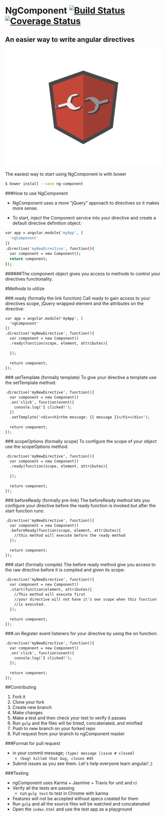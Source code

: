 # NgComponent [![Build Status](https://travis-ci.org/maseh87/ngComponent.svg?branch=master)](https://travis-ci.org/maseh87/ngComponent) [![Coverage Status](https://coveralls.io/repos/maseh87/ngComponent/badge.svg)](https://coveralls.io/r/maseh87/ngComponent)

## An easier way to write angular directives

![angular directives](/images/newPic.png)

The easiest way to start using NgComponent is with bower
```sh
$ bower install --save ng-component
```

###How to use NgComponent
+ NgComponent uses a more "jQuery" approach to directives so it makes more sense. 

+ To start, inject the Component service into your directive and create a default directive definition object:
```sh
var app = angular.module('myApp', [
  'ngComponent'
])
.directive('myNewDirective', function(){
  var component = new Component();
  return component;
});
```
######The component object gives you access to methods to control your  directives functionality.  

#Methods to utilize

###.ready (formally the link function)
Call ready to gain access to your directives scope, jQuery wrapped element and the attributes on the directive:
```
var app = angular.module('myApp', [
  'ngComponent'
])
.directive('myNewDirective', function(){
  var component = new Component()
  .ready(function(scope, element, attributes){
    
  });
  
  return component;
});
```
###.setTemplate (formally template)
To give your directive a template use the setTemplate method:
```
.directive('myNewDirective', function(){
  var component = new Component()
  .on('click', function(event){
    console.log('I clicked!');
  })
  .setTemplate('<div><h1>the message: {{ message }}</h1></div>');
  
  return component;
});
```
###.scopeOptions (formally scope)
To configure the scope of your object use the scopeOptions method:
```
.directive('myNewDirective', function(){
  var component = new Component()
  .ready(function(scope, element, attributes){
    
  });
  
  return component;
});
```
###.beforeReady (formally pre-link)
The beforeReady method lets you configure your directive before the ready function is invoked but after the start function runs:
```
.directive('myNewDirective', function(){
  var component = new Component()
  .beforeReady(function(scope, element, attributes){
    //this method will execute before the ready method
  });
  
  return component;
});
```

###.start (formally compile)
The before ready method give you access to the raw directive before it is compiled and given its scope:
```
.directive('myNewDirective', function(){
  var component = new Component()
  .start(function(element, attributes){
    //This method will execute first
    //your directive will not have it's own scope when this function 
    //is executed.
  });
  
  return component;
});
```
###.on
Register event listeners for your directive by using the on function:
```
.directive('myNewDirective', function(){
  var component = new Component()
  .on('click', function(event){
    console.log('I clicked!');
  });
  
  return component;
});
```
##Contributing
1. Fork it
2. Clone your fork
3. Create new branch
4. Make changes
5. Make a test and then check your test to verify it passes
6. Run ```gulp``` and the files will be linted, concatenated, and minified
7. Push to new branch on your forked repo
8. Pull request from your branch to ngComponent master

###Format for pull request
+ in your commit message; ```(type) message [issue # closed]```
  + ```(bug) killed that bug, closes #45```
+ Submit issues as you see them. Let's help everyone learn angular! ;)

###Testing
+ ngComponent uses Karma + Jasmine + Travis for unit and ci
+ Verify all the tests are passing
  + run ```gulp test``` to test in Chrome with karma
+ Features will not be accepted without specs created for them
+ Run ```gulp``` and all the source files will be watched and concatenated
+ Open the ```index.html``` and use the test app as a playground

